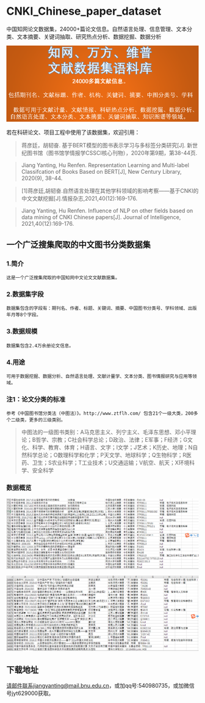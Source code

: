 # CNKI_Chinese_paper_dataset
中国知网论文数据集，24000+篇论文信息。自然语言处理、信息管理、文本分类、文本摘要、关键词抽取、研究热点分析、数据挖掘、数据分析

![中国知网论文数据集](https://github.com/JiangYanting/CNKI_Chinese_paper_dataset/blob/main/%E8%AE%BA%E6%96%87%E6%95%B0%E6%8D%AE%E9%9B%8601.png)

若在科研论文、项目工程中使用了该数据集，欢迎引用：


> 蒋彦廷，胡韧奋. 基于BERT模型的图书表示学习与多标签分类研究[J]. 新世纪图书馆（图书馆学情报学CSSCI核心刊物），2020年第9期，第38-44页.

> Jiang Yanting, Hu Renfen. Representation Learning and Multi-label Classifcation of Books Based on BERT[J], New Century Library, 2020(9), 38-44.

> [1]蒋彦廷,胡韧奋.自然语言处理在其他学科领域的影响考察——基于CNKI的中文文献挖掘[J].情报杂志,2021,40(12):169-176.

> Jiang Yanting, Hu Renfen. Influence of NLP on other fields based on data mining of CNKI Chinese papers[J]. Journal of Intelligence, 2021,40(12):169-176.



## 一个广泛搜集爬取的中文图书分类数据集

  ### 1.简介
  
    这是一个广泛搜集爬取的中国知网中文论文文献数据集。
  
  ### 2.数据集字段
  
    数据集包含的字段有：期刊名、作者、标题、关键词、摘要、中国图书分类号、学科领域、出版年月等8个字段。
  
  ### 3.数据规模
    
    数据集包含2.4万余册论文信息。
  
  ### 4.用途
  
    可用于数据挖掘、数据分析、自然语言处理、文献计量学、文本分类、图书情报研究与应用等领域。
  
  ### 注1：论文分类的标准
  
    参考《中国图书馆分类法（中图法）》。http://www.ztflh.com/ 包含21个一级大类，200多个二级类，更多的三级类别。

  > 中图法的一级图书类别：A马克思主义、列宁主义、毛泽东思想、邓小平理论；B哲学、宗教；C社会科学总论；D政治、法律；E军事；F经济；G文化、科学、教育、体育；H语言、文字；I文学；J艺术；K历史、地理；N自然科学总论；O数理科学和化学；P天文学、地球科学；Q生物科学；R医药、卫生；S农业科学；T工业技术；U交通运输；V航空、航天；X环境科学、安全科学
  
  ### 数据概览
  ![中国知网论文数据集2](https://github.com/JiangYanting/CNKI_Chinese_paper_dataset/blob/main/%E8%AE%BA%E6%96%87%E6%95%B0%E6%8D%AE%E9%9B%8602.png)
  
  ![中国知网论文数据集3](https://github.com/JiangYanting/CNKI_Chinese_paper_dataset/blob/main/%E8%AE%BA%E6%96%87%E6%95%B0%E6%8D%AE%E9%9B%8603.png)
  
  ## 下载地址

请邮件联系jiangyanting@mail.bnu.edu.cn，或加qq号:540980735，或加微信号jyt629000获取。
